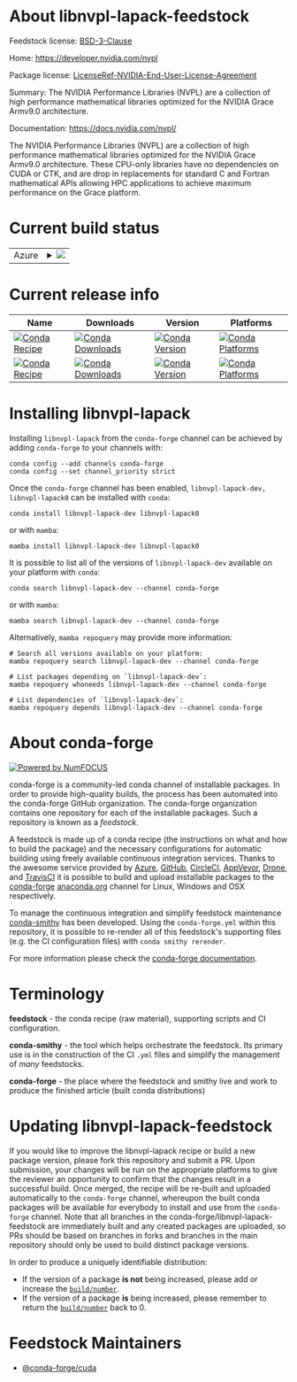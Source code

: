 About libnvpl-lapack-feedstock
==============================

Feedstock license: [BSD-3-Clause](https://github.com/conda-forge/libnvpl-lapack-feedstock/blob/main/LICENSE.txt)

Home: https://developer.nvidia.com/nvpl

Package license: [LicenseRef-NVIDIA-End-User-License-Agreement](https://docs.nvidia.com/nvpl/license.html)

Summary: The NVIDIA Performance Libraries (NVPL) are a collection of high performance mathematical libraries optimized for the NVIDIA Grace Armv9.0 architecture.

Documentation: https://docs.nvidia.com/nvpl/

The NVIDIA Performance Libraries (NVPL) are a collection of high performance mathematical libraries optimized for the NVIDIA Grace Armv9.0 architecture.
These CPU-only libraries have no dependencies on CUDA or CTK, and are drop in replacements for standard C and Fortran mathematical APIs allowing HPC applications to achieve maximum performance on the Grace platform.

Current build status
====================


<table>
  <tr>
    <td>Azure</td>
    <td>
      <details>
        <summary>
          <a href="https://dev.azure.com/conda-forge/feedstock-builds/_build/latest?definitionId=23599&branchName=main">
            <img src="https://dev.azure.com/conda-forge/feedstock-builds/_apis/build/status/libnvpl-lapack-feedstock?branchName=main">
          </a>
        </summary>
        <table>
          <thead><tr><th>Variant</th><th>Status</th></tr></thead>
          <tbody><tr>
              <td>linux_aarch64</td>
              <td>
                <a href="https://dev.azure.com/conda-forge/feedstock-builds/_build/latest?definitionId=23599&branchName=main">
                  <img src="https://dev.azure.com/conda-forge/feedstock-builds/_apis/build/status/libnvpl-lapack-feedstock?branchName=main&jobName=linux&configuration=linux%20linux_aarch64_" alt="variant">
                </a>
              </td>
            </tr>
          </tbody>
        </table>
      </details>
    </td>
  </tr>
</table>

Current release info
====================

| Name | Downloads | Version | Platforms |
| --- | --- | --- | --- |
| [![Conda Recipe](https://img.shields.io/badge/recipe-libnvpl--lapack--dev-green.svg)](https://anaconda.org/conda-forge/libnvpl-lapack-dev) | [![Conda Downloads](https://img.shields.io/conda/dn/conda-forge/libnvpl-lapack-dev.svg)](https://anaconda.org/conda-forge/libnvpl-lapack-dev) | [![Conda Version](https://img.shields.io/conda/vn/conda-forge/libnvpl-lapack-dev.svg)](https://anaconda.org/conda-forge/libnvpl-lapack-dev) | [![Conda Platforms](https://img.shields.io/conda/pn/conda-forge/libnvpl-lapack-dev.svg)](https://anaconda.org/conda-forge/libnvpl-lapack-dev) |
| [![Conda Recipe](https://img.shields.io/badge/recipe-libnvpl--lapack0-green.svg)](https://anaconda.org/conda-forge/libnvpl-lapack0) | [![Conda Downloads](https://img.shields.io/conda/dn/conda-forge/libnvpl-lapack0.svg)](https://anaconda.org/conda-forge/libnvpl-lapack0) | [![Conda Version](https://img.shields.io/conda/vn/conda-forge/libnvpl-lapack0.svg)](https://anaconda.org/conda-forge/libnvpl-lapack0) | [![Conda Platforms](https://img.shields.io/conda/pn/conda-forge/libnvpl-lapack0.svg)](https://anaconda.org/conda-forge/libnvpl-lapack0) |

Installing libnvpl-lapack
=========================

Installing `libnvpl-lapack` from the `conda-forge` channel can be achieved by adding `conda-forge` to your channels with:

```
conda config --add channels conda-forge
conda config --set channel_priority strict
```

Once the `conda-forge` channel has been enabled, `libnvpl-lapack-dev, libnvpl-lapack0` can be installed with `conda`:

```
conda install libnvpl-lapack-dev libnvpl-lapack0
```

or with `mamba`:

```
mamba install libnvpl-lapack-dev libnvpl-lapack0
```

It is possible to list all of the versions of `libnvpl-lapack-dev` available on your platform with `conda`:

```
conda search libnvpl-lapack-dev --channel conda-forge
```

or with `mamba`:

```
mamba search libnvpl-lapack-dev --channel conda-forge
```

Alternatively, `mamba repoquery` may provide more information:

```
# Search all versions available on your platform:
mamba repoquery search libnvpl-lapack-dev --channel conda-forge

# List packages depending on `libnvpl-lapack-dev`:
mamba repoquery whoneeds libnvpl-lapack-dev --channel conda-forge

# List dependencies of `libnvpl-lapack-dev`:
mamba repoquery depends libnvpl-lapack-dev --channel conda-forge
```


About conda-forge
=================

[![Powered by
NumFOCUS](https://img.shields.io/badge/powered%20by-NumFOCUS-orange.svg?style=flat&colorA=E1523D&colorB=007D8A)](https://numfocus.org)

conda-forge is a community-led conda channel of installable packages.
In order to provide high-quality builds, the process has been automated into the
conda-forge GitHub organization. The conda-forge organization contains one repository
for each of the installable packages. Such a repository is known as a *feedstock*.

A feedstock is made up of a conda recipe (the instructions on what and how to build
the package) and the necessary configurations for automatic building using freely
available continuous integration services. Thanks to the awesome service provided by
[Azure](https://azure.microsoft.com/en-us/services/devops/), [GitHub](https://github.com/),
[CircleCI](https://circleci.com/), [AppVeyor](https://www.appveyor.com/),
[Drone](https://cloud.drone.io/welcome), and [TravisCI](https://travis-ci.com/)
it is possible to build and upload installable packages to the
[conda-forge](https://anaconda.org/conda-forge) [anaconda.org](https://anaconda.org/)
channel for Linux, Windows and OSX respectively.

To manage the continuous integration and simplify feedstock maintenance
[conda-smithy](https://github.com/conda-forge/conda-smithy) has been developed.
Using the ``conda-forge.yml`` within this repository, it is possible to re-render all of
this feedstock's supporting files (e.g. the CI configuration files) with ``conda smithy rerender``.

For more information please check the [conda-forge documentation](https://conda-forge.org/docs/).

Terminology
===========

**feedstock** - the conda recipe (raw material), supporting scripts and CI configuration.

**conda-smithy** - the tool which helps orchestrate the feedstock.
                   Its primary use is in the construction of the CI ``.yml`` files
                   and simplify the management of *many* feedstocks.

**conda-forge** - the place where the feedstock and smithy live and work to
                  produce the finished article (built conda distributions)


Updating libnvpl-lapack-feedstock
=================================

If you would like to improve the libnvpl-lapack recipe or build a new
package version, please fork this repository and submit a PR. Upon submission,
your changes will be run on the appropriate platforms to give the reviewer an
opportunity to confirm that the changes result in a successful build. Once
merged, the recipe will be re-built and uploaded automatically to the
`conda-forge` channel, whereupon the built conda packages will be available for
everybody to install and use from the `conda-forge` channel.
Note that all branches in the conda-forge/libnvpl-lapack-feedstock are
immediately built and any created packages are uploaded, so PRs should be based
on branches in forks and branches in the main repository should only be used to
build distinct package versions.

In order to produce a uniquely identifiable distribution:
 * If the version of a package **is not** being increased, please add or increase
   the [``build/number``](https://docs.conda.io/projects/conda-build/en/latest/resources/define-metadata.html#build-number-and-string).
 * If the version of a package **is** being increased, please remember to return
   the [``build/number``](https://docs.conda.io/projects/conda-build/en/latest/resources/define-metadata.html#build-number-and-string)
   back to 0.

Feedstock Maintainers
=====================

* [@conda-forge/cuda](https://github.com/orgs/conda-forge/teams/cuda/)

